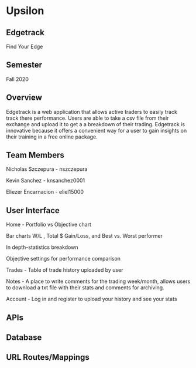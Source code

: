 # Upsilon
## Edgetrack

Find Your Edge

## Semester

Fall 2020

## Overview
Edgetrack is a web application that allows active traders to easily track track there performance. Users are able to take a csv file from their exchange and upload it to get a a breakdown of their trading. Edgetrack is innovative because it offers a convenient way for a user to gain insights on their training in a free online package.

## Team Members

Nicholas Szczepura - nszczepura

Kevin Sanchez - knsanchez0001

Eliezer Encarnacion - eliel15000

## User Interface
Home -
Portfolio vs Objective chart

Bar charts
W/L , 
Total $ Gain/Loss, and 
Best vs. Worst performer

In depth-statistics breakdown

Objective settings for performance comparison

Trades -
Table of trade history uploaded by user

Notes - 
A place to write comments for the trading week/month, allows users to download a txt file with their stats and comments for archiving.

Account - 
Log in and register to upload your history and see your stats

## APIs


## Database


## URL Routes/Mappings



